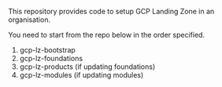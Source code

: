 This repository provides code to setup GCP Landing Zone in an organisation. 

You need to start from the repo below in the order specified.

1. gcp-lz-bootstrap
2. gcp-lz-foundations
3. gcp-lz-products (if updating foundations)
4. gcp-lz-modules (if updating modules)


